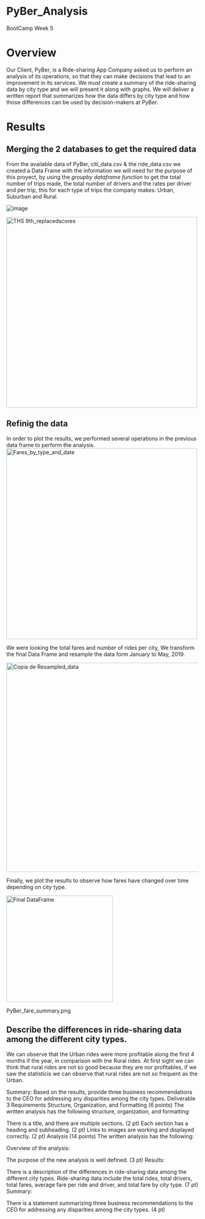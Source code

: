 # PyBer_Analysis

BootCamp Week 5

# Overview
Our Client, PyBer, is a Ride-sharing App Company asked us to perform an analysis of its operations, so that they can make decisions that lead to an improvement in its services. We must create a summary of the ride-sharing data by city type and we will present it along with graphs. We will deliver a  written report that summarizes how the data differs by city type and how those differences can be used by decision-makers at PyBer.

# Results
## Merging the 2 databases to get the required data
From the available data of PyBer,  citi_data.csv & the ride_data.csv we created a Data Frame with the information we will need for the purpose of this proyect, by using the *groupby dataframe function* to get the total number of trips made, the total number of drivers and the rates per driver and per trip, this  for each type of trips the company makes: Urban, Suburban and Rural. 

![image](https://user-images.githubusercontent.com/102195803/166848804-937c262e-54d2-4f3c-9d28-fd85fa4b8489.png)

<img width="500" alt="THS 9th_replacedscores" src="https://user-images.githubusercontent.com/102195803/166848804-937c262e-54d2-4f3c-9d28-fd85fa4b8489.png">

## Refinig the data
In order to plot the results, we performed several operations in the previous data frame to perform the analysis. 
<img width="500" alt="Fares_by_type_and_date" src="https://user-images.githubusercontent.com/102195803/166987748-c50c5cba-99f9-4d28-9a5a-c9cb741993e5.png">

We were looking the total fares and number of rides per city, We transform the final Data Frame and resample the data form January to May, 2019.

<img width="548" alt="Copia de Resampled_data" src="https://user-images.githubusercontent.com/102195803/166987720-4b41825e-4bc8-416b-8127-7d3fdfe6e5b9.png">

Finally, we plot the results to observe how fares have changed over time depending on city type.

<img width="279" alt="Final DataFrame" src="https://user-images.githubusercontent.com/102195803/166987893-1da23ff9-97ee-4eca-938a-967be9ab3b10.png">


PyBer_fare_summary.png

## Describe the differences in ride-sharing data among the different city types.
We can observe that the Urban rides were more profitable along the first 4 months if the year, in comparison with tne Rural rides. 
At first sight we can think that rural rides are not so good because they are nor profitables, if we saw the statisticis we can observe that rural rides are not so frequent as the Urban. 

Summary: Based on the results, provide three business recommendations to the CEO for addressing any disparities among the city types.
Deliverable 3 Requirements
Structure, Organization, and Formatting (6 points)
The written analysis has the following structure, organization, and formatting:

There is a title, and there are multiple sections. (2 pt)
Each section has a heading and subheading. (2 pt)
Links to images are working and displayed correctly. (2 pt)
Analysis (14 points)
The written analysis has the following:



Overview of the analysis:

The purpose of the new analysis is well defined. (3 pt)
Results:

There is a description of the differences in ride-sharing data among the different city types. Ride-sharing data include the total rides, total drivers, total fares, average fare per ride and driver, and total fare by city type. (7 pt)
Summary:

There is a statement summarizing three business recommendations to the CEO for addressing any disparities among the city types. (4 pt)
